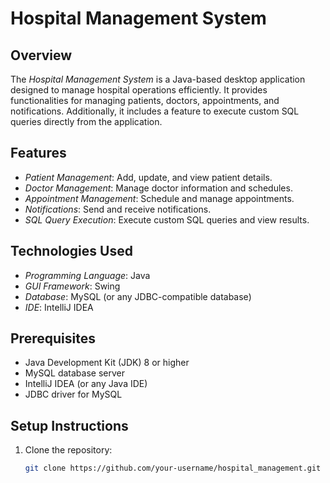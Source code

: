 # Hospital Management System

## Overview
The *Hospital Management System* is a Java-based desktop application designed to manage hospital operations efficiently. It provides functionalities for managing patients, doctors, appointments, and notifications. Additionally, it includes a feature to execute custom SQL queries directly from the application.

## Features
- *Patient Management*: Add, update, and view patient details.
- *Doctor Management*: Manage doctor information and schedules.
- *Appointment Management*: Schedule and manage appointments.
- *Notifications*: Send and receive notifications.
- *SQL Query Execution*: Execute custom SQL queries and view results.

## Technologies Used
- *Programming Language*: Java
- *GUI Framework*: Swing
- *Database*: MySQL (or any JDBC-compatible database)
- *IDE*: IntelliJ IDEA

## Prerequisites
- Java Development Kit (JDK) 8 or higher
- MySQL database server
- IntelliJ IDEA (or any Java IDE)
- JDBC driver for MySQL

## Setup Instructions
1. Clone the repository:
   ```bash
   git clone https://github.com/your-username/hospital_management.git
